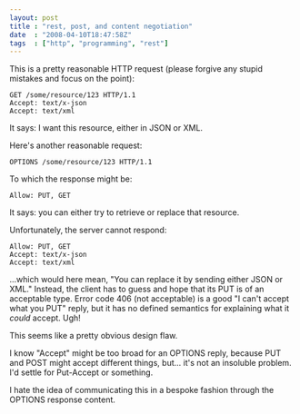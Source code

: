 ```yaml
---
layout: post
title : "rest, post, and content negotiation"
date  : "2008-04-10T18:47:58Z"
tags  : ["http", "programming", "rest"]
---
```

This is a pretty reasonable HTTP request (please forgive any stupid mistakes
and focus on the point):

    GET /some/resource/123 HTTP/1.1
    Accept: text/x-json
    Accept: text/xml

It says: I want this resource, either in JSON or XML.

Here's another reasonable request:

    OPTIONS /some/resource/123 HTTP/1.1

To which the response might be:

    Allow: PUT, GET

It says: you can either try to retrieve or replace that resource.

Unfortunately, the server cannot respond:

    Allow: PUT, GET
    Accept: text/x-json
    Accept: text/xml

...which would here mean, "You can replace it by sending either JSON or XML."
Instead, the client has to guess and hope that its PUT is of an acceptable
type.  Error code 406 (not acceptable) is a good "I can't accept what you PUT"
reply, but it has no defined semantics for explaining what it *could* accept.
Ugh!

This seems like a pretty obvious design flaw.

I know "Accept" might be too broad for an OPTIONS reply, because PUT and POST
might accept different things, but... it's not an insoluble problem.  I'd
settle for Put-Accept or something.

I hate the idea of communicating this in a bespoke fashion through the OPTIONS
response content.

